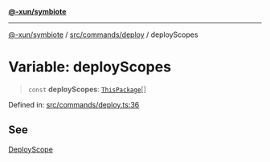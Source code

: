 [**@-xun/symbiote**](../../../../README.md)

***

[@-xun/symbiote](../../../../README.md) / [src/commands/deploy](../README.md) / deployScopes

# Variable: deployScopes

> `const` **deployScopes**: [`ThisPackage`](../../../configure/enumerations/ThisPackageGlobalScope.md#thispackage)[]

Defined in: [src/commands/deploy.ts:36](https://github.com/Xunnamius/symbiote/blob/03c423f753693df61565a1f49d80cc0f6cc503f1/src/commands/deploy.ts#L36)

## See

[DeployScope](../../../configure/enumerations/ThisPackageGlobalScope.md)
